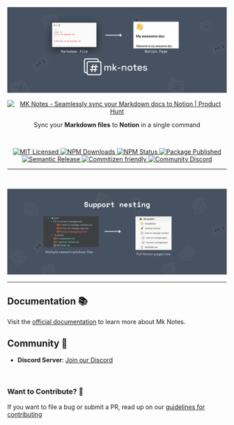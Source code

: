 <img src="./assets/mk-notes-banner.png" width="800"/>

<p align="center">
    <a href="https://www.producthunt.com/products/mk-notes?embed=true&utm_source=badge-featured&utm_medium=badge&utm_source=badge-mk&#0045;notes" target="_blank">
      <img src="https://api.producthunt.com/widgets/embed-image/v1/featured.svg?post_id=978916&theme=light&t=1750010974823" alt="MK&#0032;Notes - Seamlessly&#0032;sync&#0032;your&#0032;Markdown&#0032;docs&#0032;to&#0032;Notion | Product Hunt" style="width: 250px; height: 54px;" width="250" height="54"/>
    </a>
</p>

<p align="center">
Sync your <b>Markdown files</b> to <b>Notion</b> in a single command
</p>

<br />

<p align="center">
    <a href="https://github.com/Myastr0/mk-notes/blob/master/LICENSE">
      <img alt="MIT Licensed" src="https://img.shields.io/npm/l/@nrwl/workspace.svg?style=flat" />
    </a>
    <a href="https://www.npmjs.com/package/@mk-notes/cli">
        <img alt="NPM Downloads" src="https://img.shields.io/npm/dm/%40mk-notes%2Fcli">
    </a>
    <a href="https://www.npmjs.com/package/@mk-notes/cli">
      <img alt="NPM Status" src="https://img.shields.io/npm/v/%40mk-notes%2Fcli?style=flat" />
    </a>
    <a href="https://github.com/Myastr0/mk-notes/actions/workflows/deploy-package.yml">
      <img alt="Package Published" src="https://github.com/Myastr0/mk-notes/actions/workflows/deploy-package.yml/badge.svg?event=release" />
    </a>
    <a href="">
      <img alt="Semantic Release" src="https://img.shields.io/badge/%20%20%F0%9F%93%A6%F0%9F%9A%80-semantic--release-e10079.svg?style=flat" />
    </a>
    <a href="https://commitizen.github.io/cz-cli/">
      <img alt="Commitizen friendly" src="https://img.shields.io/badge/commitizen-friendly-brightgreen.svg">
    </a>
    <a href="https://discord.gg/AuVGNnyMfQ">
      <img alt="Community Discord" src="https://img.shields.io/discord/1336688241583325224?label=Community%20Discord&labelColor=404eee">
    </a>

</p>

<hr />

<br />

![Support nesting](./assets/support-nesting.png)

---

## Documentation 📚

Visit the [official documentation](https://www.mk-notes.io) to learn more about Mk Notes.

## Community 📣

- **Discord Server**: [Join our Discord](https://discord.gg/AuVGNnyMfQ)

<br />

### Want to Contribute? 💪

If you want to file a bug or submit a PR, read up on
our [guidelines for contributing](https://github.com/Myastr0/mk-notes/blob/master/CONTRIBUTING.md)
